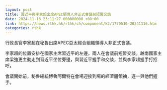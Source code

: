 ```yaml
---
layout: post
title: 習近平與李家超出席APEC領導人非正式會議前短暫交談
date: 2024-11-16 23:11:27.000000000 +08:00
link: https://news.rthk.hk/rthk/ch/component/k2/1779510-20241116.htm
categories: rthk
---
```


行政長官李家超在秘魯出席APEC亞太經合組織領導人非正式會議。

李家超的位置安排在國家主席習近平的左邊，兩人在會議前短暫交談。越南國家主席梁強更主動走到習近平坐位旁邊，與習近平握手和交談，並與李家超握手打招呼。

會議開始前，秘魯總統博魯阿爾特在會場迎接到場的經濟體領袖，逐一與他們握手。
